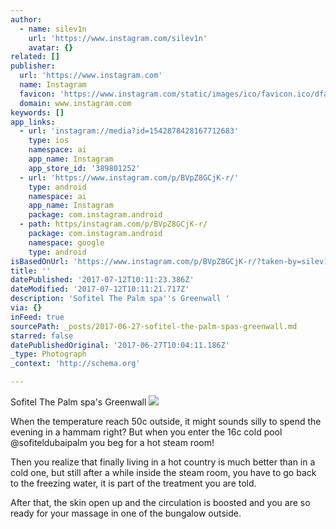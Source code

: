 ```yaml
---
author:
  - name: silev1n
    url: 'https://www.instagram.com/silev1n'
    avatar: {}
related: []
publisher:
  url: 'https://www.instagram.com'
  name: Instagram
  favicon: 'https://www.instagram.com/static/images/ico/favicon.ico/dfa85bb1fd63.ico'
  domain: www.instagram.com
keywords: []
app_links:
  - url: 'instagram://media?id=1542878428167712683'
    type: ios
    namespace: ai
    app_name: Instagram
    app_store_id: '389801252'
  - url: 'https://www.instagram.com/p/BVpZ8GCjK-r/'
    type: android
    namespace: ai
    app_name: Instagram
    package: com.instagram.android
  - path: https/instagram.com/p/BVpZ8GCjK-r/
    package: com.instagram.android
    namespace: google
    type: android
isBasedOnUrl: 'https://www.instagram.com/p/BVpZ8GCjK-r/?taken-by=silev1n'
title: ''
datePublished: '2017-07-12T10:11:23.386Z'
dateModified: '2017-07-12T10:11:21.717Z'
description: 'Sofitel The Palm spa''s Greenwall '
via: {}
inFeed: true
sourcePath: _posts/2017-06-27-sofitel-the-palm-spas-greenwall.md
starred: false
datePublishedOriginal: '2017-06-27T10:04:11.186Z'
_type: Photograph
_context: 'http://schema.org'

---
```

Sofitel The Palm spa's Greenwall ![](https://imgflo.herokuapp.com/graph/2b2431f8e7ba7b0/283c6f9c04fb2f8b3c64b239f9fbd13e/noop.jpg?input=https%3A%2F%2Fscontent.cdninstagram.com%2Ft51.2885-15%2Fsh0.08%2Fe35%2Fp640x640%2F19379336_277762149363816_4914430326022864896_n.jpg)

When the temperature reach 50c outside, it might sounds silly to spend the evening in a hammam right? But when you enter the 16c cold pool @sofiteldubaipalm you beg for a hot steam room! 

Then you realize that finally living in a hot country is much better than in a cold one, but still after a while inside the steam room, you have to go back to the freezing water, it is part of the treatment you are told. 

After that, the skin open up and the circulation is boosted and you are so ready for your massage in one of the bungalow outside.